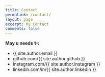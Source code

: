 ```yaml
---
title: Contact
permalink: /contact/
layout: page
excerpt: My Contact
comments: false
---
```


**May u needs ✨:**
- {{ site.author.email }}
- github.com/{{ site.author.github }}
- instagram.com/{{ site.author.instagram }}
- linkedin.com/in/{{ site.author.linkedin }}